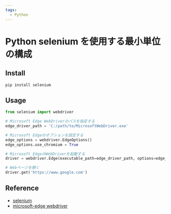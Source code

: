 ```yaml
---
tags:
  - Python
---
```

# Python selenium を使用する最小単位の構成

## Install
```
pip install selenium
```

## Usage 
```py
from selenium import webdriver

# Microsoft Edge WebDriverのパスを指定する
edge_driver_path = 'C:/path/to/MicrosoftWebDriver.exe'

# Microsoft Edgeのオプションを設定する
edge_options = webdriver.EdgeOptions()
edge_options.use_chromium = True

# Microsoft EdgeのWebDriverを起動する
driver = webdriver.Edge(executable_path=edge_driver_path, options=edge_options)

# Webページを開く
driver.get('https://www.google.com')
```

## Reference
- [selenium](https://www.selenium.dev/)
- [microsoft-edge webdriver](https://developer.microsoft.com/en-us/microsoft-edge/tools/webdriver/)